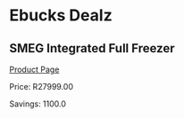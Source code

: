 
# Ebucks Dealz
## SMEG Integrated Full Freezer
[Product Page](https://www.ebucks.com/web/shop/productSelected.do?prodId=1183688554&catId=704986856)

Price: R27999.00

Savings: 1100.0


	